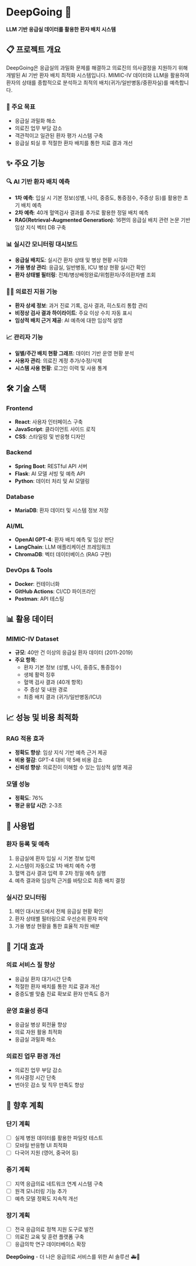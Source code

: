 # DeepGoing 🏥
**LLM 기반 응급실 데이터를 활용한 환자 배치 시스템**

## 📋 프로젝트 개요

DeepGoing은 응급실의 과밀화 문제를 해결하고 의료진의 의사결정을 지원하기 위해 개발된 AI 기반 환자 배치 최적화 시스템입니다. MIMIC-IV 데이터와 LLM을 활용하여 환자의 상태를 종합적으로 분석하고 최적의 배치(귀가/일반병동/중환자실)를 예측합니다.

### 🎯 주요 목표
- 응급실 과밀화 해소
- 의료진 업무 부담 감소
- 객관적이고 일관된 환자 평가 시스템 구축
- 응급실 퇴실 후 적절한 환자 배치를 통한 치료 결과 개선

## ✨ 주요 기능

### 🔍 AI 기반 환자 배치 예측
- **1차 예측**: 입실 시 기본 정보(성별, 나이, 중증도, 통증점수, 주증상 등)를 활용한 초기 배치 예측
- **2차 예측**: 40개 혈액검사 결과를 추가로 활용한 정밀 배치 예측
- **RAG(Retrieval-Augmented Generation)**: 16편의 응급실 배치 관련 논문 기반 임상 지식 벡터 DB 구축

### 📊 실시간 모니터링 대시보드
- **응급실 배치도**: 실시간 환자 상태 및 병상 현황 시각화
- **가용 병상 관리**: 응급실, 일반병동, ICU 병상 현황 실시간 확인
- **환자 상태별 필터링**: 전체/병상배정완료/위험환자/주의환자별 조회

### 👨‍⚕️ 의료진 지원 기능
- **환자 상세 정보**: 과거 진료 기록, 검사 결과, 히스토리 통합 관리
- **비정상 검사 결과 하이라이트**: 주요 이상 수치 자동 표시
- **임상적 배치 근거 제공**: AI 예측에 대한 임상적 설명

### 📈 관리자 기능
- **일별/주간 배치 현황 그래프**: 데이터 기반 운영 현황 분석
- **사용자 관리**: 의료진 계정 추가/수정/삭제
- **시스템 사용 현황**: 로그인 이력 및 사용 통계

## 🛠️ 기술 스택

### Frontend
- **React**: 사용자 인터페이스 구축
- **JavaScript**: 클라이언트 사이드 로직
- **CSS**: 스타일링 및 반응형 디자인

### Backend
- **Spring Boot**: RESTful API 서버
- **Flask**: AI 모델 서빙 및 예측 API
- **Python**: 데이터 처리 및 AI 모델링

### Database
- **MariaDB**: 환자 데이터 및 시스템 정보 저장

### AI/ML
- **OpenAI GPT-4**: 환자 배치 예측 및 임상 판단
- **LangChain**: LLM 애플리케이션 프레임워크
- **ChromaDB**: 벡터 데이터베이스 (RAG 구현)

### DevOps & Tools
- **Docker**: 컨테이너화
- **GitHub Actions**: CI/CD 파이프라인
- **Postman**: API 테스팅

## 📊 활용 데이터

### MIMIC-IV Dataset
- **규모**: 40만 건 이상의 응급실 환자 데이터 (2011-2019)
- **주요 항목**:
  - 환자 기본 정보 (성별, 나이, 중증도, 통증점수)
  - 생체 활력 징후
  - 혈액 검사 결과 (40개 항목)
  - 주 증상 및 내원 경로
  - 최종 배치 결과 (귀가/일반병동/ICU)

## 📈 성능 및 비용 최적화

### RAG 적용 효과
- **정확도 향상**: 임상 지식 기반 예측 근거 제공
- **비용 절감**: GPT-4 대비 약 5배 비용 감소
- **신뢰성 향상**: 의료진이 이해할 수 있는 임상적 설명 제공

### 모델 성능
- **정확도**: 76%
- **평균 응답 시간**: 2-3초

## 📖 사용법

### 환자 등록 및 예측
1. 응급실에 환자 입실 시 기본 정보 입력
2. 시스템이 자동으로 1차 배치 예측 수행
3. 혈액 검사 결과 입력 후 2차 정밀 예측 실행
4. 예측 결과와 임상적 근거를 바탕으로 최종 배치 결정

### 실시간 모니터링
1. 메인 대시보드에서 전체 응급실 현황 확인
2. 환자 상태별 필터링으로 우선순위 환자 파악
3. 가용 병상 현황을 통한 효율적 자원 배분

## 🎯 기대 효과

### 의료 서비스 질 향상
- 응급실 환자 대기시간 단축
- 적절한 환자 배치를 통한 치료 결과 개선
- 중증도별 맞춤 진료 확보로 환자 만족도 증가

### 운영 효율성 증대
- 응급실 병상 회전율 향상
- 의료 자원 활용 최적화
- 응급실 과밀화 해소

### 의료진 업무 환경 개선
- 의료진 업무 부담 감소
- 의사결정 시간 단축
- 번아웃 감소 및 직무 만족도 향상

## 🔮 향후 계획

### 단기 계획
- [ ] 실제 병원 데이터를 활용한 파일럿 테스트
- [ ] 모바일 반응형 UI 최적화
- [ ] 다국어 지원 (영어, 중국어 등)

### 중기 계획
- [ ] 지역 응급의료 네트워크 연계 시스템 구축
- [ ] 원격 모니터링 기능 추가
- [ ] 예측 모델 정확도 지속적 개선

### 장기 계획
- [ ] 전국 응급의료 정책 지원 도구로 발전
- [ ] 의료진 교육 및 훈련 플랫폼 구축
- [ ] 응급의학 연구 데이터베이스 확장

**DeepGoing** - 더 나은 응급의료 서비스를 위한 AI 솔루션 🚑💙
